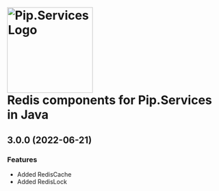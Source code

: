 # <img src="https://uploads-ssl.webflow.com/5ea5d3315186cf5ec60c3ee4/5edf1c94ce4c859f2b188094_logo.svg" alt="Pip.Services Logo" width="200"> <br/> Redis components for Pip.Services in Java

## <a name="3.0.0"></a> 3.0.0 (2022-06-21)

### Features
* Added RedisCache
* Added RedisLock

